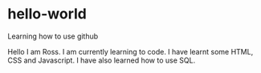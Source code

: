 # hello-world
Learning how to use github


Hello I am Ross. I am currently learning to code. I have learnt some HTML, CSS and Javascript. I have also learned how to use SQL. 

